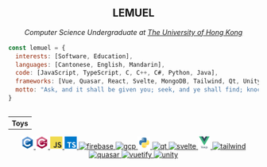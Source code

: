 <h2 align=center>LEMUEL</h2>

<p align=center>
  <em>
  Computer Science Undergraduate at <a href=https://www.hku.hk>The University of Hong Kong</a>
  </em>
</p>

```js
const lemuel = {
  interests: [Software, Education],
  languages: [Cantonese, English, Mandarin],
  code: [JavaScript, TypeScript, C, C++, C#, Python, Java],
  frameworks: [Vue, Quasar, React, Svelte, MongoDB, Tailwind, Qt, Unity],
  motto: "Ask, and it shall be given you; seek, and ye shall find; knock, and it shall be opened unto you."
}
```
##
<table align="center"><tr><th>Toys</th></tr></table>
<p align="center">
    <a
        href="https://www.cprogramming.com/"
        target="_blank"
        rel="noreferrer"
    >
        <img
            src="https://raw.githubusercontent.com/devicons/devicon/master/icons/c/c-original.svg"
            alt="c"
            width="25"
            height="25"
        />
    </a>
    <a
        href="https://www.w3schools.com/cpp/"
        target="_blank"
        rel="noreferrer"
    >
        <img
            src="https://raw.githubusercontent.com/devicons/devicon/master/icons/cplusplus/cplusplus-original.svg"
            alt="cplusplus"
            width="25"
            height="25"
        />
    </a>
    <a
        href="https://developer.mozilla.org/en-US/docs/Web/JavaScript"
        target="_blank"
        rel="noreferrer"
    >
        <img
            src="https://raw.githubusercontent.com/devicons/devicon/master/icons/javascript/javascript-original.svg"
            alt="javascript"
            width="25"
            height="25"
        />
    </a>
    <a
        href="https://www.typescriptlang.org/"
        target="_blank"
        rel="noreferrer"
    >
        <img
            src="https://raw.githubusercontent.com/devicons/devicon/master/icons/typescript/typescript-original.svg"
            alt="typescript"
            width="25"
            height="25"
        />
    </a>
    <a
        href="https://firebase.google.com/"
        target="_blank"
        rel="noreferrer"
    >
        <img
            src="https://www.vectorlogo.zone/logos/firebase/firebase-icon.svg"
            alt="firebase"
            width="25"
            height="25"
        />
    </a>
    <a
        href="https://cloud.google.com"
        target="_blank"
        rel="noreferrer"
    >
        <img
            src="https://www.vectorlogo.zone/logos/google_cloud/google_cloud-icon.svg"
            alt="gcp"
            width="25"
            height="25"
        />
    </a>
    <a
        href="https://www.python.org"
        target="_blank"
        rel="noreferrer"
    >
        <img
            src="https://raw.githubusercontent.com/devicons/devicon/master/icons/python/python-original.svg"
            alt="python"
            width="25"
            height="25"
        />
    </a>
    <a
        href="https://www.qt.io/"
        target="_blank"
        rel="noreferrer"
    >
        <img
            src="https://upload.wikimedia.org/wikipedia/commons/0/0b/Qt_logo_2016.svg"
            alt="qt"
            width="25"
            height="25"
        />
    </a>
    <a
        href="https://svelte.dev"
        target="_blank"
        rel="noreferrer"
    >
        <img
            src="https://upload.wikimedia.org/wikipedia/commons/1/1b/Svelte_Logo.svg"
            alt="svelte"
            width="25"
            height="25"
        />
    </a>
    <a
        href="https://vuejs.org/"
        target="_blank"
        rel="noreferrer"
    >
        <img
            src="https://raw.githubusercontent.com/devicons/devicon/master/icons/vuejs/vuejs-original-wordmark.svg"
            alt="vuejs"
            width="25"
            height="25"
        />
    </a>
    <a
        href="https://tailwindcss.com/"
        target="_blank"
        rel="noreferrer"
    >
        <img
            src="https://www.vectorlogo.zone/logos/tailwindcss/tailwindcss-icon.svg"
            alt="tailwind"
            width="25"
            height="25"
        />
    </a>
    <a
        href="https://quasar.dev/"
        target="_blank"
        rel="noreferrer"
    >
        <img
            src="https://cdn.quasar.dev/logo/svg/quasar-logo.svg"
            alt="quasar"
            width="25"
            height="25"
        />
    </a>
    <a
        href="https://vuetifyjs.com/en/"
        target="_blank"
        rel="noreferrer"
    >
        <img
            src="https://bestofjs.org/logos/vuetify.svg"
            alt="vuetify"
            width="25"
            height="25"
        />
    </a>
    <a
        href="https://unity.com/"
        target="_blank"
        rel="noreferrer"
    >
        <img
            src="https://www.vectorlogo.zone/logos/unity3d/unity3d-icon.svg"
            alt="unity"
            width="25"
            height="25"
        />
    </a>
</p>
